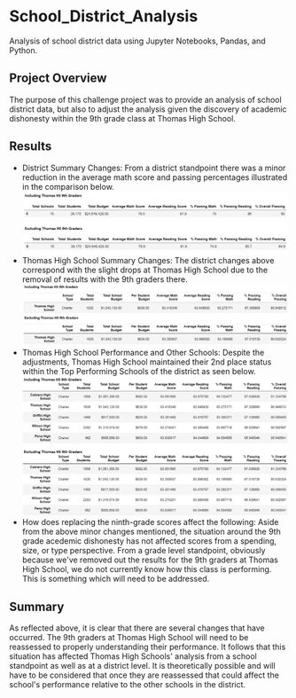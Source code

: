 # School_District_Analysis
Analysis of school district data using Jupyter Notebooks, Pandas, and Python.

## Project Overview
The purpose of this challenge project was to provide an analysis of school district data, but also to adjust the analysis given the discovery of academic dishonesty within the 9th grade class at Thomas High School. 

## Results
- District Summary Changes: From a district standpoint there was a minor reduction in the average math score and passing percentages illustrated in the comparison below.
![District Summary Comparison](/Resources/District_Summary_Comparison.png "District Summary Comparison")
- Thomas High School Summary Changes: The district changes above correspond with the slight drops at Thomas High School due to the removal of results with the 9th graders there.
![School Summary Comparison](/Resources/School_Summary_Comparison.png "School Summary Comparison")
- Thomas High School Performance and Other Schools: Despite the adjustments, Thomas High School maintained their 2nd place status within the Top Performing Schools of the district as seen below.
![Top Schools Comparison](/Resources/Top_Schools_Comparison.png "Top Schools Comparison")
- How does replacing the ninth-grade scores affect the following: Aside from the above minor changes mentioned, the situation around the 9th grade acedemic dishonesty has not affected scores from a spending, size, or type perspective. From a grade level standpoint, obviously because we've removed out the results for the 9th graders at Thomas High School, we do not currently know how this class is performing. This is something which will need to be addressed.

## Summary
As reflected above, it is clear that there are several changes that have occurred. The 9th graders at Thomas High School will need to be reassessed to properly understanding their performance. It follows that this situation has affected Thomas High Schools' analysis from a school standpoint as well as at a district level. It is theoretically possible and will have to be considered that once they are reassessed that could affect the school's performance relative to the other schools in the district.
